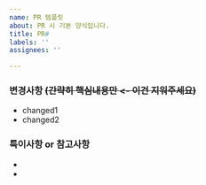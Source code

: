```yaml
---
name: PR 템플릿
about: PR 시 기본 양식입니다.
title: PR#
labels: ''
assignees: ''

---
```


### 변경사항 ~~(간략히 핵심내용만 <- 이건 지워주세요)~~
- changed1
- changed2

### 특이사항 or 참고사항
- 
-
